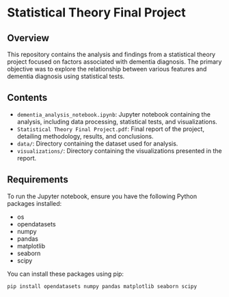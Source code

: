 # Statistical Theory Final Project

## Overview
This repository contains the analysis and findings from a statistical theory project focused on factors associated with dementia diagnosis. The primary objective was to explore the relationship between various features and dementia diagnosis using statistical tests.

## Contents
- `dementia_analysis_notebook.ipynb`: Jupyter notebook containing the analysis, including data processing, statistical tests, and visualizations.
- `Statistical Theory Final Project.pdf`: Final report of the project, detailing methodology, results, and conclusions.
- `data/`: Directory containing the dataset used for analysis.
- `visualizations/`: Directory containing the visualizations presented in the report.

## Requirements
To run the Jupyter notebook, ensure you have the following Python packages installed:
- os
- opendatasets
- numpy
- pandas
- matplotlib
- seaborn
- scipy

You can install these packages using pip:

```bash
pip install opendatasets numpy pandas matplotlib seaborn scipy
